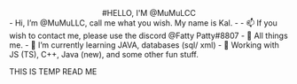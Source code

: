 <div align="center">
#HELLO, I'M @MuMuLCC 
</div>
-  Hi, I’m @MuMuLLC, call me what you wish. My name is Kal. 
-  - 📫 If you wish to contact me, please use the discord @Fatty Patty#8807
- 👀 All things me. 
- 🌱 I’m currently learning JAVA, databases (sql/ xml)
- 💞️ Working with JS (TS), C++, Java (new), and some other fun stuff. 

<!---
VIM
VSCODE 
--->

THIS IS TEMP READ ME 
